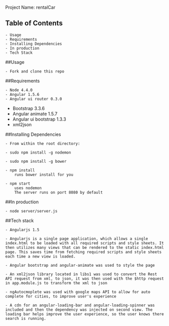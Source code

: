 Project Name: rentalCar

## Table of Contents

	- Usage
	- Requirements
	- Installing Dependencies
	- In production
	- Tech Stack

##Usage

	- Fork and clone this repo

##Requirements

	- Node 4.4.0
	- Angular 1.5.6
 	- Angular ui router 0.3.0
  - Bootstrap 3.3.6
  - Angular animate 1.5.7
  - Angular ui bootstrap 1.3.3
  - xml2json

##Installing Dependencies

	- From within the root directory:

	- sudo npm install -g nodemon
	
	- sudo npm install -g bower

	- npm install 
		runs bower install for you

	- npm start 
		uses nodemon
		The server runs on port 8080 by default

##In production 

	- node server/server.js 

##Tech stack

	- Angularjs 1.5

	- Angularjs is a single page application, which allows a single index.html to be loaded with all required scripts and style sheets. It then utilizes many views that can be rendered to the static index.html page. This saves time from fetching required scripts and style sheets each time a new view is loaded.

	- Angular bootstrap and angular-animate was used to style the page

	- An xml2json library located in libs1 was used to convert the Rest API request from xml, to json, it was then used with the $http request in app.module.js to transform the xml to json

	- ngAutocmoplete was used with google maps API to allow for auto complete for cities, to improve user's experience

	- A cdn for an angular-loading-bar and angular-loading-spinner was included and then the dependency was injected on second view. The loading bar helps improve the user experience, so the user knows there search is running. 



